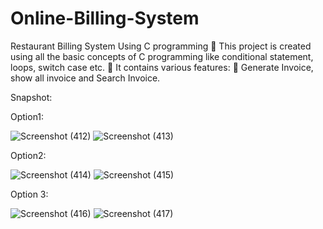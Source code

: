 # Online-Billing-System
Restaurant Billing System Using C programming
	This project is created using all the basic concepts of C programming like conditional statement, loops, switch case etc.
	It contains various features:
	Generate Invoice, show all invoice and Search Invoice.

Snapshot:

Option1:

![Screenshot (412)](https://github.com/Shruti-art/Online-Billing-System/assets/83347989/1ee4bb0b-4c78-4256-bcb9-b48ad4854000)
![Screenshot (413)](https://github.com/Shruti-art/Online-Billing-System/assets/83347989/a580b767-a8cf-4701-9d37-43c5b70e04d7)

Option2:

![Screenshot (414)](https://github.com/Shruti-art/Online-Billing-System/assets/83347989/d5ceda7a-818b-40c2-8f0c-70747d1273c2)
![Screenshot (415)](https://github.com/Shruti-art/Online-Billing-System/assets/83347989/355c8a7c-c51e-408f-b939-cc18d22ef6ee)

Option 3:

![Screenshot (416)](https://github.com/Shruti-art/Online-Billing-System/assets/83347989/ed844e2f-4fef-44d6-a2d8-c365fb073e64)
![Screenshot (417)](https://github.com/Shruti-art/Online-Billing-System/assets/83347989/f16749ff-c7c2-4917-8337-ce4ca48ffc67)
